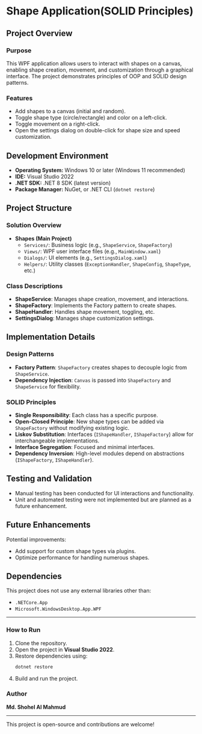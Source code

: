 # Shape Application(SOLID Principles)

## Project Overview
### Purpose
This WPF application allows users to interact with shapes on a canvas, enabling shape creation, movement, and customization through a graphical interface. The project demonstrates principles of OOP and SOLID design patterns.

### Features
- Add shapes to a canvas (initial and random).
- Toggle shape type (circle/rectangle) and color on a left-click.
- Toggle movement on a right-click.
- Open the settings dialog on double-click for shape size and speed customization.

## Development Environment
- **Operating System:** Windows 10 or later (Windows 11 recommended)
- **IDE:** Visual Studio 2022
- **.NET SDK:** .NET 8 SDK (latest version)
- **Package Manager:** NuGet, or .NET CLI (`dotnet restore`)

## Project Structure
### Solution Overview
- **Shapes (Main Project)**
  - `Services/`: Business logic (e.g., `ShapeService`, `ShapeFactory`)
  - `Views/`: WPF user interface files (e.g., `MainWindow.xaml`)
  - `Dialogs/`: UI elements (e.g., `SettingsDialog.xaml`)
  - `Helpers/`: Utility classes (`ExceptionHandler`, `ShapeConfig`, `ShapeType`, etc.)

### Class Descriptions
- **ShapeService**: Manages shape creation, movement, and interactions.
- **ShapeFactory**: Implements the Factory pattern to create shapes.
- **ShapeHandler**: Handles shape movement, toggling, etc.
- **SettingsDialog**: Manages shape customization settings.

## Implementation Details
### Design Patterns
- **Factory Pattern**: `ShapeFactory` creates shapes to decouple logic from `ShapeService`.
- **Dependency Injection**: `Canvas` is passed into `ShapeFactory` and `ShapeService` for flexibility.

### SOLID Principles
- **Single Responsibility**: Each class has a specific purpose.
- **Open-Closed Principle**: New shape types can be added via `ShapeFactory` without modifying existing logic.
- **Liskov Substitution**: Interfaces (`IShapeHandler`, `IShapeFactory`) allow for interchangeable implementations.
- **Interface Segregation**: Focused and minimal interfaces.
- **Dependency Inversion**: High-level modules depend on abstractions (`IShapeFactory`, `IShapeHandler`).

## Testing and Validation
- Manual testing has been conducted for UI interactions and functionality.
- Unit and automated testing were not implemented but are planned as a future enhancement.

## Future Enhancements
Potential improvements:
- Add support for custom shape types via plugins.
- Optimize performance for handling numerous shapes.

## Dependencies
This project does not use any external libraries other than:
- `.NETCore.App`
- `Microsoft.WindowsDesktop.App.WPF`

---

### How to Run
1. Clone the repository.
2. Open the project in **Visual Studio 2022**.
3. Restore dependencies using:
   ```sh
   dotnet restore
   ```
4. Build and run the project.

### Author
**Md. Shohel Al Mahmud**

---
This project is open-source and contributions are welcome!
